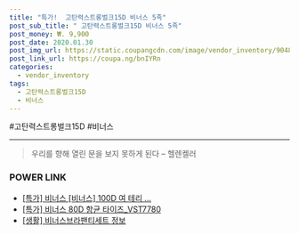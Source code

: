 ```yaml
--- 
title: "특가!  고탄력스트롱벌크15D 비너스 5족" 
post_sub_title: " 고탄력스트롱벌크15D 비너스 5족" 
post_money: ₩. 9,900 
post_date: 2020.01.30 
post_img_url: https://static.coupangcdn.com/image/vendor_inventory/9048/b572b6301a18a32833ce872d9488f9cdf51bcde2af4b5d5abf57ffea208c.jpg 
post_link_url: https://coupa.ng/bnIYRn 
categories: 
  - vendor_inventory 
tags: 
  - 고탄력스트롱벌크15D 
  - 비너스 
--- 
```

  #고탄력스트롱벌크15D #비너스 
<hr> 

> 우리를 향해 열린 문을 보지 못하게 된다  – 헬렌켈러 


### POWER LINK

* <a href="https://blog.naver.com/sakai111/221790221167" target="_blank">[특가] 비너스 [비너스] 100D 여 테리 ...</a>
* <a href="https://blog.naver.com/an0733/221791590116" target="_blank">[특가] 비너스 80D 항균 타이즈_VST7780</a>
* <a href="https://blog.naver.com/santokki14/221768442161" target="_blank"> [생활] 비너스브라팬티세트 정보 </a>
